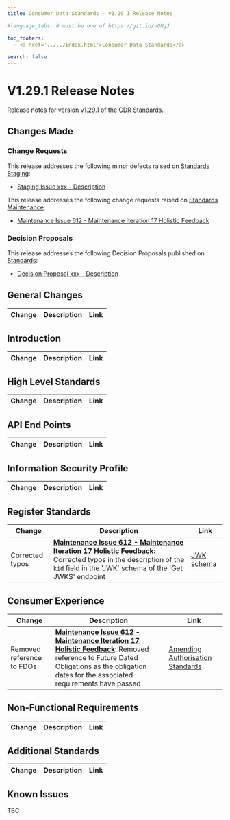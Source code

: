 ```yaml
---
title: Consumer Data Standards - v1.29.1 Release Notes

#language_tabs: # must be one of https://git.io/vQNgJ

toc_footers:
  - <a href='../../index.html'>Consumer Data Standards</a>

search: false
---
```


# V1.29.1 Release Notes
Release notes for version v1.29.1 of the [CDR Standards](../../index.html).

## Changes Made
### Change Requests

This release addresses the following minor defects raised on [Standards Staging](https://github.com/ConsumerDataStandardsAustralia/standards-staging/issues):

- [Staging Issue xxx - Description](https://github.com/ConsumerDataStandardsAustralia/standards-staging/issues/xxx)

This release addresses the following change requests raised on [Standards Maintenance](https://github.com/ConsumerDataStandardsAustralia/standards-maintenance/issues):

- [Maintenance Issue 612 - Maintenance Iteration 17 Holistic Feedback](https://github.com/ConsumerDataStandardsAustralia/standards-maintenance/issues/612)

### Decision Proposals

This release addresses the following Decision Proposals published on [Standards](https://github.com/ConsumerDataStandardsAustralia/standards/issues):

- [Decision Proposal xxx - Description](https://github.com/ConsumerDataStandardsAustralia/standards/issues/xxx)

## General Changes
|Change|Description|Link|
|------|-----------|----|


## Introduction

|Change|Description|Link|
|------|-----------|----|


## High Level Standards

|Change|Description|Link|
|------|-----------|----|

## API End Points

|Change|Description|Link|
|------|-----------|----|

## Information Security Profile

|Change|Description|Link|
|------|-----------|----|

## Register Standards

|Change|Description|Link|
|------|-----------|----|
|Corrected typos|**[Maintenance Issue 612 - Maintenance Iteration 17 Holistic Feedback](https://github.com/ConsumerDataStandardsAustralia/standards-maintenance/issues/612#issuecomment-1720719607):** Corrected typos in the description of the `kid` field in the 'JWK' schema of the 'Get JWKS' endpoint|[JWK schema](../../#cdr-participant-discovery-api_schemas_tocSjwk)|

## Consumer Experience

|Change|Description|Link|
|------|-----------|----|
|Removed reference to FDOs|**[Maintenance Issue 612 - Maintenance Iteration 17 Holistic Feedback](https://github.com/ConsumerDataStandardsAustralia/standards-maintenance/issues/612#issuecomment-1730719461):** Removed reference to Future Dated Obligations as the obligation dates for the associated requirements have passed|[Amending Authorisation Standards](../../#amending-authorisation-standards)|

## Non-Functional Requirements

|Change|Description|Link|
|------|-----------|----|

## Additional Standards

|Change|Description|Link|
|------|-----------|----|

## Known Issues

TBC